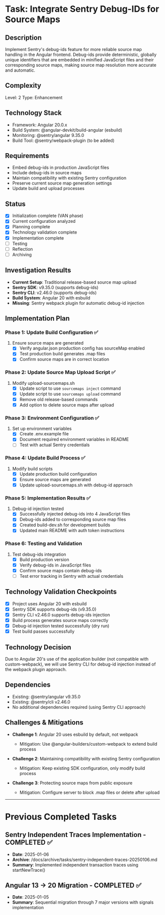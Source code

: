 # Task: Integrate Sentry Debug-IDs for Source Maps

## Description
Implement Sentry's debug-ids feature for more reliable source map handling in the Angular frontend. Debug-ids provide deterministic, globally unique identifiers that are embedded in minified JavaScript files and their corresponding source maps, making source map resolution more accurate and automatic.

## Complexity
Level: 2
Type: Enhancement

## Technology Stack
- Framework: Angular 20.0.x
- Build System: @angular-devkit/build-angular (esbuild)
- Monitoring: @sentry/angular 9.35.0
- Build Tool: @sentry/webpack-plugin (to be added)

## Requirements
- Embed debug-ids in production JavaScript files
- Include debug-ids in source maps
- Maintain compatibility with existing Sentry configuration
- Preserve current source map generation settings
- Update build and upload processes

## Status
- [x] Initialization complete (VAN phase)
- [x] Current configuration analyzed
- [x] Planning complete
- [x] Technology validation complete
- [x] Implementation complete
- [ ] Testing
- [ ] Reflection
- [ ] Archiving

## Investigation Results
- **Current Setup**: Traditional release-based source map upload
- **Sentry SDK**: v9.35.0 (supports debug-ids)
- **Sentry CLI**: v2.46.0 (supports debug-ids)
- **Build System**: Angular 20 with esbuild
- **Missing**: Sentry webpack plugin for automatic debug-id injection

## Implementation Plan

### Phase 1: Update Build Configuration ✅
1. Ensure source maps are generated
   - [x] Verify angular.json production config has sourceMap enabled
   - [x] Test production build generates .map files
   - [x] Confirm source maps are in correct location

### Phase 2: Update Source Map Upload Script ✅
1. Modify upload-sourcemaps.sh
   - [x] Update script to use `sourcemaps inject` command
   - [x] Update script to use `sourcemaps upload` command
   - [x] Remove old release-based commands
   - [x] Add option to delete source maps after upload

### Phase 3: Environment Configuration ✅
1. Set up environment variables
   - [x] Create .env.example file
   - [x] Document required environment variables in README
   - [ ] Test with actual Sentry credentials

### Phase 4: Update Build Process ✅
1. Modify build scripts
   - [x] Update production build configuration
   - [x] Ensure source maps are generated
   - [x] Update upload-sourcemaps.sh with debug-id approach

### Phase 5: Implementation Results ✅
1. Debug-id injection tested
   - [x] Successfully injected debug-ids into 4 JavaScript files
   - [x] Debug-ids added to corresponding source map files
   - [x] Created build-dev.sh for development builds
   - [x] Updated main README with auth token instructions

### Phase 6: Testing and Validation
1. Test debug-ids integration
   - [x] Build production version
   - [x] Verify debug-ids in JavaScript files
   - [x] Confirm source maps contain debug-ids
   - [ ] Test error tracking in Sentry with actual credentials

## Technology Validation Checkpoints
- [x] Project uses Angular 20 with esbuild
- [x] Sentry SDK supports debug-ids (v9.35.0)
- [x] Sentry CLI v2.46.0 supports debug-ids injection
- [x] Build process generates source maps correctly
- [x] Debug-id injection tested successfully (dry run)
- [x] Test build passes successfully

## Technology Decision
Due to Angular 20's use of the application builder (not compatible with custom-webpack), 
we will use Sentry CLI for debug-id injection instead of the webpack plugin approach.

## Dependencies
- Existing: @sentry/angular v9.35.0
- Existing: @sentry/cli v2.46.0
- No additional dependencies required (using Sentry CLI approach)

## Challenges & Mitigations
- **Challenge 1**: Angular 20 uses esbuild by default, not webpack
  - Mitigation: Use @angular-builders/custom-webpack to extend build process
  
- **Challenge 2**: Maintaining compatibility with existing Sentry configuration
  - Mitigation: Keep existing SDK configuration, only modify build process
  
- **Challenge 3**: Protecting source maps from public exposure
  - Mitigation: Configure server to block .map files or delete after upload

---

# Previous Completed Tasks

## Sentry Independent Traces Implementation - COMPLETED ✅
- **Date**: 2025-01-06
- **Archive**: /docs/archive/tasks/sentry-independent-traces-20250106.md
- **Summary**: Implemented independent transaction traces using startNewTrace()

## Angular 13 → 20 Migration - COMPLETED ✅
- **Date**: 2025-01-05
- **Summary**: Sequential migration through 7 major versions with signals implementation